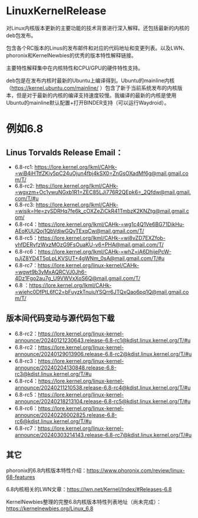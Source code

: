 # LinuxKernelRelease
对Linux内核版本更新的主要功能的技术背景进行深入解释。还包括最新的内核的deb包发布。

包含各个RC版本的Linus的发布邮件和对应的代码地址和变更列表。以及LWN、phoronix和KernelNewbies的优秀的版本特性解释链接。

主要特性解释集中在内核特性和CPU/GPU的硬件特性支持。

deb包是在发布内核时最新的Ubuntu上编译得到。Ubuntu的mainline内核（https://kernel.ubuntu.com/mainline/ ）包含了新于当前系统发布的内核版本，但是对于最新的内核的编译支持速度较慢。我编译的最新的内核是使用Ubuntu的mainline默认配置+打开BINDER支持（可以运行Waydroid）。

# 例如6.8
## Linus Torvalds Release Email：
- 6.8-rc1:  https://lore.kernel.org/lkml/CAHk-=wiB4iHTtfZKiy5pC24uOjun4fbj4kSX0=ZnGsOXadMf6g@mail.gmail.com/T/
- 6.8-rc2:  https://lore.kernel.org/lkml/CAHk-=wgxzm+Oc1ywuNGxb1R1=ZEC85LJi776R2QEpk6=_2Qfdw@mail.gmail.com/T/#u
- 6.8-rc3:  https://lore.kernel.org/lkml/CAHk-=wisik=He=zySDRHq7fe6k_cOXZeZiCkR41TmbzK2KNZtg@mail.gmail.com/
- 6.8-rc4：https://lore.kernel.org/lkml/CAHk-=wg1c4Q1Ve6BG71DikHu-AEoKUUQoj1QbVdjwGQyTExqCw@mail.gmail.com/T/
- 6.8-rc5：https://lore.kernel.org/lkml/CAHk-=wi8vZD7EXZfob-yhfDERyfzWxzMOzG9FsOuaKU-v6+PHA@mail.gmail.com/T/
- 6.8-rc6：https://lore.kernel.org/lkml/CAHk-=whZ=iA6DhijePcW-pJjZ8YD4T5qLpLKVSUT+4gWNm_0sA@mail.gmail.com/T/#u
- 6.8-rc7：https://lore.kernel.org/linux-kernel/CAHk-=wgwt9b3yMxAQRCVJ0Jh6-4Dz1Fgo2au7g_U9VWVxXoS6Q@mail.gmail.com/T/
- 6.8 ：https://lore.kernel.org/lkml/CAHk-=wiehc0DfPtL6fC2=bFuyzkTnuiuYSQrr6JTQxQao6pq1Q@mail.gmail.com/T/

## 版本间代码变动与源代码包下载
- 6.8-rc2：https://lore.kernel.org/linux-kernel-announce/20240121230643.release-6.8-rc1@kdist.linux.kernel.org/T/#u
- 6.8-rc2：https://lore.kernel.org/linux-kernel-announce/20240129013906.release-6.8-rc2@kdist.linux.kernel.org/T/#u
- 6.8-rc3：https://lore.kernel.org/linux-kernel-announce/20240204130848.release-6.8-rc3@kdist.linux.kernel.org/T/#u
- 6.8-rc4：https://lore.kernel.org/linux-kernel-announce/20240211210538.release-6.8-rc4@kdist.linux.kernel.org/T/#u
- 6.8-rc5：https://lore.kernel.org/linux-kernel-announce/20240218213104.release-6.8-rc5@kdist.linux.kernel.org/T/#u
- 6.8-rc6：https://lore.kernel.org/linux-kernel-announce/20240226002825.release-6.8-rc6@kdist.linux.kernel.org/T/#u
- 6.8-rc7：https://lore.kernel.org/linux-kernel-announce/20240303214143.release-6.8-rc7@kdist.linux.kernel.org/T/#u

## 其它 
phoronix的6.8内核版本特性介绍：https://www.phoronix.com/review/linux-68-features

6.8内核相关的LWN文章：https://lwn.net/Kernel/Index/#Releases-6.8

KernelNewbies整理的完整6.8内核版本特性列表地址（尚未完成）：https://kernelnewbies.org/Linux_6.8
